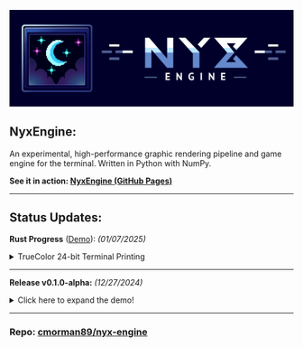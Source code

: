 [![NyxEngine Logo](docs/readme_assets/nyx-logo-horizontal.png)](https://github.com/cmorman89/nyx-engine)

## **NyxEngine:**
An experimental, high-performance graphic rendering pipeline and game engine for the terminal. Written in Python with NumPy.

**See it in action: [NyxEngine (GitHub Pages)](https://cmorman89.github.io/nyx-engine)**

---

## **Status Updates:**

**Rust Progress** ([Demo](https://www.youtube.com/playlist?list=PLvkXEUKaigSyHm_Q2-Cmmdko0IKtBOLpU)): _(01/07/2025)_
<details>
<summary>TrueColor 24-bit Terminal Printing</summary>

> The transition to Rust is well underway, and progressing much faster than I had anticipated given Rust's reputation for a steep learning curve. I am still working on properly benchmarking Rust code, so I have no hard numbers to share yet. However, the Rust code is already vastly outperforming the Python code, even in its current state. Right now, I am in the "just get it to work" stage so it lacks any significant optimizations. Despite this, the Rust version of `HemeraTermFx` can print full 24-bit RGB color to to the terminal at a relatively usable speed and resolution (360*200 @~20-60 fps).
> 
> See print GIF demos [here](https://www.youtube.com/playlist?list=PLvkXEUKaigSyHm_Q2-Cmmdko0IKtBOLpU) (note: same link as above).
>
> The next steps are to:
> - Properly allocate memory for the various buffers -- and reusing those buffers throughout the lifetime of the program.
> - Begin working on a basic delta framebuffer system once the memory allocation is sorted.
> - Trial various quantization methods for the 24-bit RGB colors to allow for dynamic fidelity adjustments as a means to keep a stable frame rate.
>   - For example, if the framerate is slipping, the engine can automatically reduce the color fidelity to maintain a stable frame rate.
>   - Conversely, if the engine is spending time sleeping, it can increase the color fidelity to improve the visual quality.
> - Figure out how to profile Rust code to get a better idea of where the bottlenecks are and begin aggressively optimizing the code.

</details>

---

**Release v0.1.0-alpha:** _(12/27/2024)_

<details>
<summary>Click here to expand the demo!</summary>

>  ### **Major Performance Gain** 
> 
> The latest release, v0.1.0-alpha, introduces significant performance improvements to the printing speed of the engine. When printing to the terminal, the ndarrays (frames) must be converted to a printable string format. Profiling the code revealed that this conversion was the significant bottleneck in the terminal printing process. After a many, _many_ rounds of line profiling and optimizing the string generation, the printing speed of a 640x480 resolution frame has improved by 95%, from 0.0954 seconds per frame to 0.0069 seconds per frame -- while still running on a single thread.
>
> This optimization significantly enhances the engine's performance and opens up new possibilities for more complex and faster-rendering games and applications in the terminal. The magnitude of the improvement is such that a minor version bump is well-warranted, despite the lack of any new or major feature.
>
> The GIF below demonstrates the printing speed difference between the previous release (v0.0.4-alpha) and the current release (v0.1.0-alpha).
>
> | ![Before and after optimization (v0.0.4-alpha vs v0.1.0-alpha)](docs/readme_assets/optimization-before-after.gif) |
> |:--:|
> | **Printing speed of V0.0.4-alpha** _(left, 0.0954 sec/frame)_ **vs v0.1.0-alpha** _(right, 0.0069 sec/frame)_ <br> _Internal Resolution: 640 x 480_  |
</details>

---

### Repo: [cmorman89/nyx-engine](https://github.com/cmorman89/nyx-engine)
